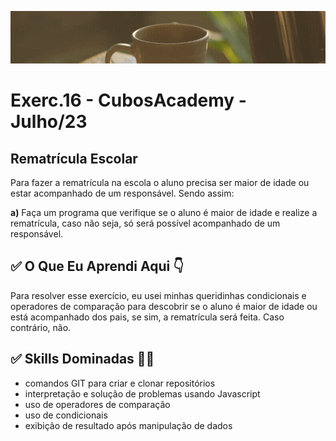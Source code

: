 ![](./../capa_readme_luelencavalheiro.gif)

# Exerc.16 - CubosAcademy - Julho/23

## Rematrícula Escolar

Para fazer a rematrícula na escola o aluno precisa ser maior de idade ou estar acompanhado de um responsável. Sendo assim:

**a)** Faça um programa que verifique se o aluno é maior de idade e realize a rematrícula, caso não seja, só será possível acompanhado de um responsável.

## ✅ O Que Eu Aprendi Aqui 👇

Para resolver esse exercício, eu usei minhas queridinhas condicionais e operadores de comparação para descobrir se o aluno é maior de idade ou está acompanhado dos pais, se sim, a rematrícula será feita. Caso contrário, não.

## ✅ Skills Dominadas 👩‍💻

- comandos GIT para criar e clonar repositórios
- interpretação e solução de problemas usando Javascript
- uso de operadores de comparação
- uso de condicionais
- exibição de resultado após manipulação de dados